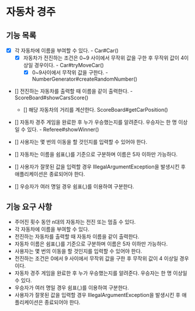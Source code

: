 # 자동차 경주

## 기능 목록

- [x] 각 자동차에 이름을 부여할 수 있다. - Car#Car()
    - [x] 자동차가 전진하는 조건은 0~9 사이에서 무작위 값을 구한 후 무작위 값이 4이상일 경우이다. - Car#tryMoveCar()
        - [x] 0~9사이에서 무작위 값을 구한다. - NumberGenerator#createRandomNumber()
- [] 전진하는 자동차를 출력할 때 이름을 같이 출력한다. - ScoreBoard#showCarsScore()
    - [] 해당 자동차의 거리를 계산한다. ScoreBoard#getCarPosition()
- [] 자동차 경주 게임을 완료한 후 누가 우승했는지를 알려준다. 우승자는 한 명 이상일 수 있다. - Referee#showWinner()

- [] 사용자는 몇 번의 이동을 할 것인지를 입력할 수 있어야 한다.
- [] 자동차는 이름을 쉼표(,)를 기준으로 구분하며 이름은 5자 이하만 가능하다.
- [] 사용자가 잘못된 값을 입력할 경우 IllegalArgumentException을 발생시킨 후 애플리케이션은 종료되어야 한다.
- [] 우승자가 여러 명일 경우 쉼표(,)를 이용하여 구분한다.

## 기능 요구 사항

- 주어진 횟수 동안 n대의 자동차는 전진 또는 멈출 수 있다.
- 각 자동차에 이름을 부여할 수 있다.
- 전진하는 자동차를 출력할 때 자동차 이름을 같이 출력한다.
- 자동차 이름은 쉼표(,)를 기준으로 구분하며 이름은 5자 이하만 가능하다.
- 사용자는 몇 번의 이동을 할 것인지를 입력할 수 있어야 한다.
- 전진하는 조건은 0에서 9 사이에서 무작위 값을 구한 후 무작위 값이 4 이상일 경우이다.
- 자동차 경주 게임을 완료한 후 누가 우승했는지를 알려준다. 우승자는 한 명 이상일 수 있다.
- 우승자가 여러 명일 경우 쉼표(,)를 이용하여 구분한다.
- 사용자가 잘못된 값을 입력할 경우 IllegalArgumentException을 발생시킨 후 애플리케이션은 종료되어야 한다.